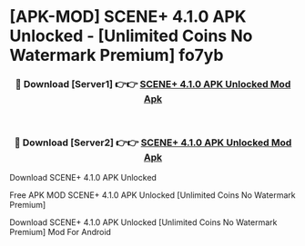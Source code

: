 # [APK-MOD] SCENE+ 4.1.0 APK Unlocked - [Unlimited Coins No Watermark Premium] fo7yb



<div align="center">
<h3>🔴 Download [Server1] 👉👉 <a href="https://momento.my/?title=SCENE+_4.1.0_APK_Unlocked">SCENE+ 4.1.0 APK Unlocked Mod Apk</a></h3><br>

<h3>🔴 Download [Server2] 👉👉 <a href="https://momento.my/?title=SCENE+_4.1.0_APK_Unlocked">SCENE+ 4.1.0 APK Unlocked Mod Apk</a></h3>
</div>



Download SCENE+ 4.1.0 APK Unlocked 

Free APK MOD SCENE+ 4.1.0 APK Unlocked [Unlimited Coins No Watermark Premium]

Download SCENE+ 4.1.0 APK Unlocked [Unlimited Coins No Watermark Premium] Mod For Android
